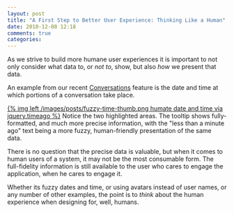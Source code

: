 ```yaml
---
layout: post
title: "A First Step to Better User Experience: Thinking Like a Human"
date: 2010-12-08 12:18
comments: true
categories:
---
```

As we strive to build more humane user experiences it is important to
not only consider what data to, or *not to*, show, but also *how* we
present that data.

An example from our recent <a title="VersionOne: Conversations"
href="http://versionone.com/Product/Collaboration.asp"
rel="external">Conversations</a> feature is the date and time at which
portions of a conversation take place.

[{% img left /images/posts/fuzzy-time-thumb.png humate date and time via jquery.timeago %}](/images/posts/fuzzy-time.png)
Notice the two highlighted areas. The
tooltip shows fully-formatted, and much more precise information, with
the "less than a minute ago" text being a more fuzzy, human-friendly
presentation of the same data.

There is no question that the precise data is valuable, but when it
comes to human users of a system, it may not be the most consumable
form. The full-fidelity information is still available to the user who
cares to engage the application, when he cares to engage it.

Whether its fuzzy dates and time, or using avatars instead of user
names, or any number of other examples, the point is to *think* about
the human experience when designing for, well, humans.

